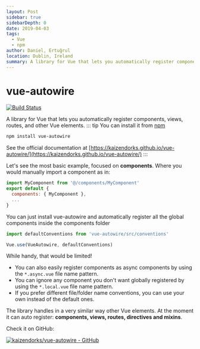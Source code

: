 ```yaml
---
layout: Post
sidebar: true
sidebarDepth: 0
date: 2019-04-03
tags:
  - Vue
  - npm
author: Daniel, Ertuğrul
location: Dublin, Ireland
summary: A library for Vue that lets you automatically register components, views, routes, and other Vue elements.
---
```

# vue-autowire
[![Build Status](https://travis-ci.com/kaizendorks/vue-autowire.svg?branch=master)](https://travis-ci.com/kaizendorks/vue-autowire)

A library for Vue that lets you automatically register components, views, routes, and other Vue elements.
::: tip
You can install it from [npm](https://www.npmjs.com/package/vue-autowire)
```bash
npm install vue-autowire
```
See the official documentation at [https://kaizendorks.github.io/vue-autowire/](https://kaizendorks.github.io/vue-autowire/)
:::

Let's see the most basic example, focused on **components**. Where you would manually import a component as in:
```js
import MyComponent from '@/components/MyComponent'
export default {
  components: { MyComponent },
  ...
}
```

You can just install vue-autowire and automatically register all the global components inside the components folder
```js
import defaultConventions from 'vue-autowire/src/conventions'

Vue.use(VueAutowire, defaultConventions)
```

While handy, that would be limited!
- You can also easily register components as async components by using the `*.async.vue` file name pattern.
- You can ignore any component you don't want globally registered by using the `*.local.vue` file name pattern.
- If you prefer different file/folder name conventions, you can use your own instead of the default ones.

The library handles in a very similar way other Vue elements. At the moment it can auto register: **components, views, routes, directives and mixins**.

Check it on GitHub:

[![kaizendorks/vue-autowire - GitHub](https://gh-card.dev/repos/kaizendorks/vue-autowire.svg?fullname=)](https://github.com/kaizendorks/vue-autowire)
